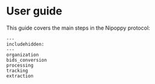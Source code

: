 # User guide

This guide covers the main steps in the Nipoppy protocol:

```{toctree}
---
includehidden:
---
organization
bids_conversion
processing
tracking
extraction
```
